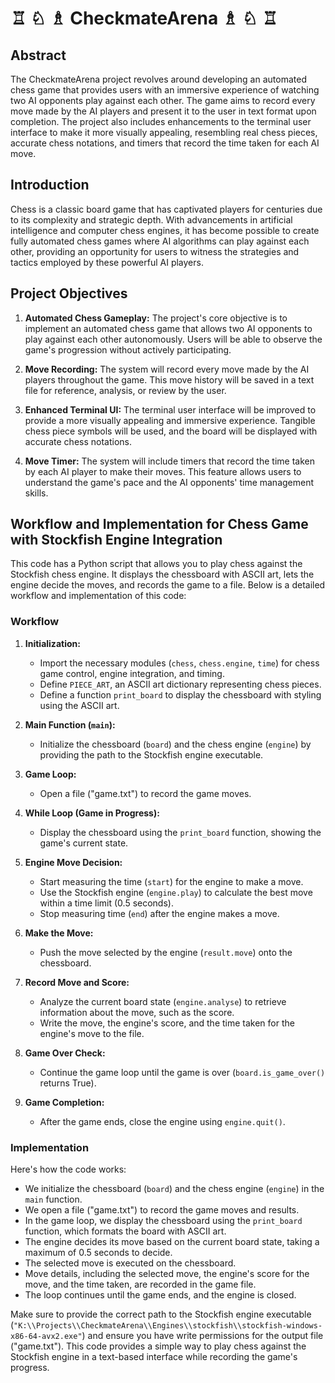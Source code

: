 # ♖ ♘ ♗ CheckmateArena  ♗ ♘ ♖

## Abstract

The CheckmateArena project revolves around developing an automated chess game that provides users with an immersive experience of watching two AI opponents play against each other. The game aims to record every move made by the AI players and present it to the user in text format upon completion. The project also includes enhancements to the terminal user interface to make it more visually appealing, resembling real chess pieces, accurate chess notations, and timers that record the time taken for each AI move.

## Introduction

Chess is a classic board game that has captivated players for centuries due to its complexity and strategic depth. With advancements in artificial intelligence and computer chess engines, it has become possible to create fully automated chess games where AI algorithms can play against each other, providing an opportunity for users to witness the strategies and tactics employed by these powerful AI players.

## Project Objectives

1. **Automated Chess Gameplay:** The project's core objective is to implement an automated chess game that allows two AI opponents to play against each other autonomously. Users will be able to observe the game's progression without actively participating.

2. **Move Recording:** The system will record every move made by the AI players throughout the game. This move history will be saved in a text file for reference, analysis, or review by the user.

3. **Enhanced Terminal UI:** The terminal user interface will be improved to provide a more visually appealing and immersive experience. Tangible chess piece symbols will be used, and the board will be displayed with accurate chess notations.

4. **Move Timer:** The system will include timers that record the time taken by each AI player to make their moves. This feature allows users to understand the game's pace and the AI opponents' time management skills.

## Workflow and Implementation for Chess Game with Stockfish Engine Integration

This code has a Python script that allows you to play chess against the Stockfish chess engine. It displays the chessboard with ASCII art, lets the engine decide the moves, and records the game to a file. Below is a detailed workflow and implementation of this code:

### Workflow

1. **Initialization:**
    - Import the necessary modules (`chess`, `chess.engine`, `time`) for chess game control, engine integration, and timing.
    - Define `PIECE_ART`, an ASCII art dictionary representing chess pieces.
    - Define a function `print_board` to display the chessboard with styling using the ASCII art.

2. **Main Function (`main`):**
    - Initialize the chessboard (`board`) and the chess engine (`engine`) by providing the path to the Stockfish engine executable.

3. **Game Loop:**
    - Open a file ("game.txt") to record the game moves.

4. **While Loop (Game in Progress):**
    - Display the chessboard using the `print_board` function, showing the game's current state.

5. **Engine Move Decision:**
    - Start measuring the time (`start`) for the engine to make a move.
    - Use the Stockfish engine (`engine.play`) to calculate the best move within a time limit (0.5 seconds).
    - Stop measuring time (`end`) after the engine makes a move.

6. **Make the Move:**
    - Push the move selected by the engine (`result.move`) onto the chessboard.

7. **Record Move and Score:**
    - Analyze the current board state (`engine.analyse`) to retrieve information about the move, such as the score.
    - Write the move, the engine's score, and the time taken for the engine's move to the file.

8. **Game Over Check:**
    - Continue the game loop until the game is over (`board.is_game_over()` returns True).

9. **Game Completion:**
    - After the game ends, close the engine using `engine.quit()`.

### Implementation

Here's how the code works:

- We initialize the chessboard (`board`) and the chess engine (`engine`) in the `main` function.
- We open a file ("game.txt") to record the game moves and results.
- In the game loop, we display the chessboard using the `print_board` function, which formats the board with ASCII art.
- The engine decides its move based on the current board state, taking a maximum of 0.5 seconds to decide.
- The selected move is executed on the chessboard.
- Move details, including the selected move, the engine's score for the move, and the time taken, are recorded in the game file.
- The loop continues until the game ends, and the engine is closed.

Make sure to provide the correct path to the Stockfish engine executable (`"K:\\Projects\\CheckmateArena\\Engines\\stockfish\\stockfish-windows-x86-64-avx2.exe"`) and ensure you have write permissions for the output file ("game.txt"). This code provides a simple way to play chess against the Stockfish engine in a text-based interface while recording the game's progress.

